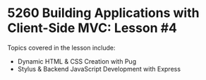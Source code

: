 # 5260 Building Applications with Client-Side MVC: Lesson #4

Topics covered in the lesson include:
* Dynamic HTML & CSS Creation with Pug
* Stylus & Backend JavaScript Development with Express

